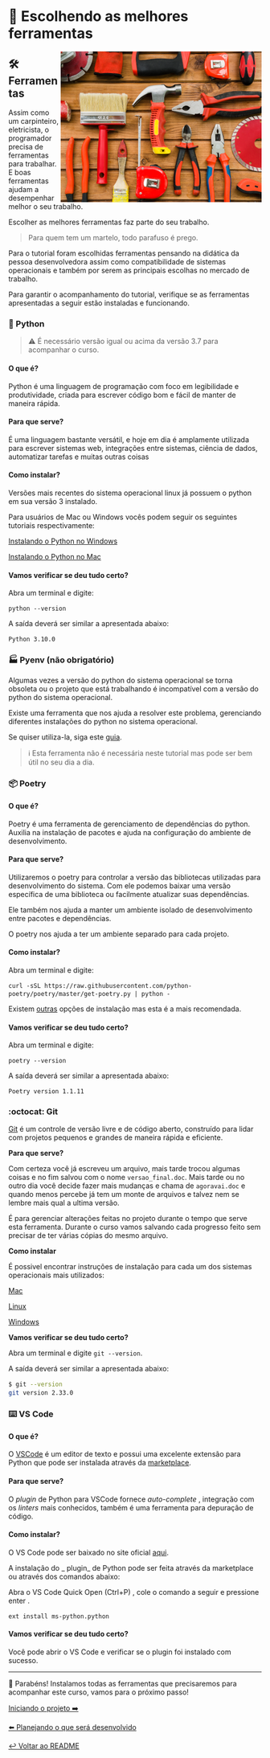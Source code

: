 # 🧰 Escolhendo as melhores ferramentas

<p align="center">
  <img style="float: right;" src="imgs/ferramentas.png" alt="Ferramentas sob a mesa"/>
</p>

## 🛠️ Ferramentas

Assim como um carpinteiro, eletricista, o programador precisa de ferramentas para trabalhar. E boas ferramentas ajudam a desempenhar melhor o seu trabalho.

Escolher as melhores ferramentas faz parte do seu trabalho.

> Para quem tem um martelo, todo parafuso é prego.

Para o tutorial foram escolhidas ferramentas pensando na didática da pessoa desenvolvedora assim como compatibilidade de sistemas operacionais e também por serem as principais escolhas no mercado de trabalho.

Para garantir o acompanhamento do tutorial, verifique se as ferramentas apresentadas a seguir estão instaladas e funcionando.

### 🐍 Python

> ⚠️ É necessário versão igual ou acima da versão 3.7 para acompanhar o curso.

#### O que é?

Python é uma linguagem de programação com foco em legibilidade e produtividade, criada para escrever código bom e fácil de manter de maneira rápida.

#### Para que serve?

É uma linguagem bastante versátil, e hoje em dia é amplamente utilizada para escrever sistemas web, integrações entre sistemas, ciência de dados, automatizar tarefas e muitas outras coisas

#### Como instalar?

Versões mais recentes do sistema operacional linux já possuem  o python em sua versão 3 instalado.

Para usuários de Mac ou Windows vocês podem seguir os seguintes tutoriais respectivamente:

[Instalando o Python no Windows](https://github.com/cassiobotaro/do_zero_a_implantacao/blob/master/ferramentas_windows.md#snake-python)

[Instalando o Python no Mac](https://github.com/cassiobotaro/do_zero_a_implantacao/blob/master/ferramentas_mac.md#snake-python)

#### Vamos verificar se deu tudo certo?

Abra um terminal e digite:

```
python --version
```

A saída deverá ser similar a apresentada abaixo:

```
Python 3.10.0
```

### 🏭 Pyenv (não obrigatório)

Algumas vezes a versão do python do sistema operacional se torna obsoleta ou o projeto que está trabalhando é incompatível com a versão do python do sistema operacional.

Existe uma ferramenta que nos ajuda a resolver este problema, gerenciando diferentes instalações do python no sistema operacional.

Se quiser utiliza-la, siga este [guia](pyenv.md).

> ℹ️ Esta ferramenta não é necessária neste tutorial mas pode ser bem útil no seu dia a dia.

### 📦 Poetry

#### O que é?

Poetry é uma ferramenta de gerenciamento de dependências do python. Auxilia na instalação de pacotes e ajuda na configuração do ambiente de desenvolvimento.

#### Para que serve?

Utilizaremos o poetry para controlar a versão das bibliotecas utilizadas para desenvolvimento do sistema. Com ele podemos baixar uma versão específica de uma biblioteca ou facilmente atualizar suas dependências.

Ele também nos ajuda a manter um ambiente isolado de desenvolvimento entre pacotes e dependências.

O poetry nos ajuda a ter um ambiente separado para cada projeto.

#### Como instalar?

Abra um terminal e digite:

```
curl -sSL https://raw.githubusercontent.com/python-poetry/poetry/master/get-poetry.py | python -
```

Existem [outras](https://python-poetry.org/docs/#alternative-installation-methods-not-recommended) opções de instalação mas esta é a mais recomendada.

#### Vamos verificar se deu tudo certo?

Abra um terminal e digite:

```
poetry --version
```

A saída deverá ser similar a apresentada abaixo:

```
Poetry version 1.1.11
```

### :octocat: Git

[Git](https://git-scm.com/) é um controle de versão livre e de código aberto, construído para lidar com projetos pequenos e grandes de maneira rápida e eficiente.

**Para que serve?**

Com certeza você já escreveu um arquivo, mais tarde trocou algumas coisas e no fim salvou com o nome `versao_final.doc`. Mais tarde ou no outro dia você decide fazer mais mudanças e chama de `agoravai.doc` e quando menos percebe já tem um monte de arquivos e talvez nem se lembre mais qual a ultima versão.

É para gerenciar alterações feitas no projeto durante o tempo que serve esta ferramenta. Durante o curso vamos salvando cada progresso feito sem precisar de ter várias cópias do mesmo arquivo.

**Como instalar**

É possivel encontrar instruções de instalação para cada um dos sistemas operacionais mais utilizados:

[Mac](https://git-scm.com/download/mac)

[Linux](https://git-scm.com/download/linux)

[Windows](https://git-scm.com/download/windows)

**Vamos verificar se deu tudo certo?**

Abra um terminal e digite `git --version`.

A saída deverá ser similar a apresentada abaixo:

```bash
$ git --version
git version 2.33.0
```

### ⌨️ VS Code

#### O que é?

O [VSCode](https://code.visualstudio.com) é um editor de texto e possui uma excelente extensão para Python que pode ser instalada através da [marketplace](https://marketplace.visualstudio.com/items?itemName=ms-python.python).

#### Para que serve?

O _plugin_ de Python para VSCode fornece _auto-complete_ , integração com os _linters_ mais conhecidos, também é uma ferramenta para depuração de código.

#### Como instalar?

O VS Code pode ser baixado no site oficial [aqui](https://code.visualstudio.com/download).

A instalação do _ plugin_ de Python pode ser feita através da marketplace ou através dos comandos abaixo: 

Abra o VS Code Quick Open (Ctrl+P) , cole o comando a seguir e pressione enter .

```
ext install ms-python.python
```

#### Vamos verificar se deu tudo certo?

Você pode abrir o VS Code e verificar se o plugin foi instalado com sucesso.

---

🎉  Parabéns! Instalamos todas as ferramentas que precisaremos para acompanhar este curso, vamos para o próximo passo!


[Iniciando o projeto ➡️](projeto.md)

[⬅️ Planejando o que será desenvolvido](planejando.md)

[↩️ Voltar ao README ](README.md)
